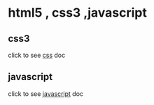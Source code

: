 # html5 , css3 ,javascript

## css3
click to see [css](/css3.md/) doc

## javascript
click to see [javascript](/javascript.md/) doc